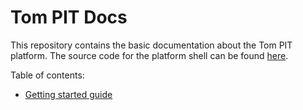 # Tom PIT Docs
This repository contains the basic documentation about the Tom PIT platform. The source code for the platform shell can be found [here](https://github.com/Tom-PIT/Connected).

Table of contents: 
- [Getting started guide](https://github.com/Tom-PIT/Docs/tree/main/GettingStarted)

